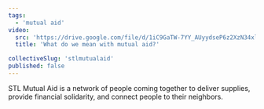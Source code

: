 ```yaml
---
tags:
  - 'mutual aid'
video:
  src: 'https://drive.google.com/file/d/1iC9GaTW-7YY_AUyydseP6z2XzN34xltf/preview'
  title: 'What do we mean with mutual aid?'

collectiveSlug: 'stlmutualaid'
published: false
---
```


STL Mutual Aid is a network of people coming together to deliver supplies, provide financial solidarity, and connect people to their neighbors.

